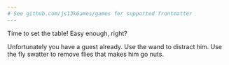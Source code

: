 ```yaml
---
# See github.com/js13kGames/games for supported frontmatter
---
```

Time to set the table! Easy enough, right?

Unfortunately you have a guest already. Use the wand to distract him. Use the fly swatter to remove flies that makes him go nuts. 

